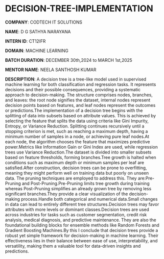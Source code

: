 # DECISION-TREE-IMPLEMENTATION

**COMPANY**: CODTECH IT SOLUTIONS

**NAME**: D G SATHYA NARAYANA

**INTERN ID**: CT12IFR

**DOMAIN**: MACHINE LEARNING

**BATCH DURATION**: DECEMBER 30th,2024 to MARCH 1st,2025

**MENTOR NAME**: NEELA SANTHOSH KUMAR

**DESCRIPTION**: A decision tree is a tree-like model used in supervised machine learning for both classification and regression tasks. It represents decisions and their possible consequences, providing a systematic approach to decision-making. The structure comprises nodes, branches, and leaves: the root node signifies the dataset, internal nodes represent decision points based on features, and leaf nodes represent the outcomes or predictions.The implementation of a decision tree begins with the splitting of data into subsets based on attribute values. This is achieved by selecting the feature that splits the data using criteria like Gini Impurity, Entropy, or Variance Reduction. Splitting continues recursively until a stopping criterion is met, such as reaching a maximum depth, having a minimum number of samples in a node, or achieving pure leaf nodes.At each node, the algorithm chooses the feature that maximizes predictive power.Metrics like Information Gain or Gini Index are used, while regression trees use Variance Reduction.The dataset is divided into smaller subsets based on feature thresholds, forming branches.Tree growth is halted when conditions such as maximum depth or minimum samples per leaf are satisfied.After construction, decision trees can be prone to overfitting, meaning they might perform well on training data but poorly on unseen data. The pruning techniques are employed to address this. They are:Pre-Pruning and Post-Pruning.Pre-Pruning limits tree growth during training whereas Post-Pruning simplifies an already grown tree by removing less significant branches.They provide a clear visualization of the decision-making process.Handle both categorical and numerical data.Small changes in data can lead to entirely different tree structures.Decision trees may favor attributes with more levels or dominant classes.Decision trees are used across industries for tasks such as customer segmentation, credit risk analysis, medical diagnosis, and predictive maintenance. They are also the foundational building blocks for ensemble methods like Random Forests and Gradient Boosting Machines.By this I conclude that decision trees provide a robust yet simple framework for decision-making in machine learning. Their effectiveness lies in their balance between ease of use, interpretability, and versatility, making them a valuable tool for data-driven insights and predictions. 

